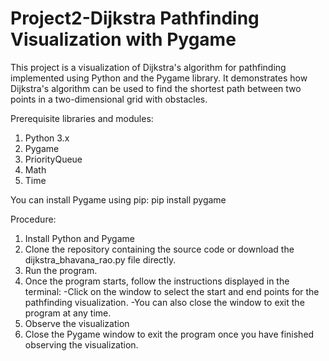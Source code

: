# Project2-Dijkstra Pathfinding Visualization with Pygame

This project is a visualization of Dijkstra's algorithm for pathfinding implemented using Python and the Pygame library. It demonstrates how Dijkstra's algorithm can be used to find the shortest path between two points in a two-dimensional grid with obstacles.

Prerequisite libraries and modules:
1) Python 3.x
2) Pygame
3) PriorityQueue
4) Math
5) Time

You can install Pygame using pip:
pip install pygame

Procedure:
1) Install Python and Pygame
2) Clone the repository containing the source code or download the dijkstra_bhavana_rao.py file directly.
3) Run the program.
4) Once the program starts, follow the instructions displayed in the terminal:
    -Click on the window to select the start and end points for the pathfinding visualization.
    -You can also close the window to exit the program at any time.
5) Observe the visualization
6) Close the Pygame window to exit the program once you have finished observing the visualization.


